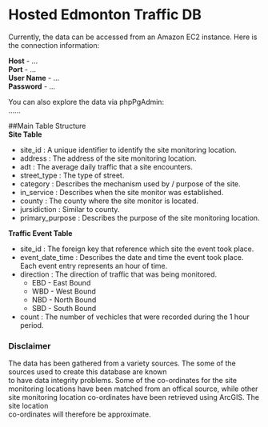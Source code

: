 # Hosted Edmonton Traffic DB
Currently, the data can be accessed from an Amazon EC2 instance. Here is the connection information:

**Host** - ...  
**Port** - ...   
**User Name** - ...   
**Password** - ... 

You can also explore the data via phpPgAdmin:  
......

##Main Table Structure  
**Site Table**  
* site_id : A unique identifier to identify the site monitoring location.  
* address : The address of the site monitoring location.  
* adt : The average daily traffic that a site encounters. 
* street_type : The type of street.  
* category : Describes the mechanism used by / purpose of the site.  
* in_service : Describes when the site monitor was established.  
* county : The county where the site monitor is located.  
* jursidiction : Similar to county.  
* primary_purpose : Describes the purpose of the site monitoring location.  

**Traffic Event Table**
* site_id : The foreign key that reference which site the event took place.  
* event_date_time : Describes the date and time the event took place. Each event entry represents an hour of time.
* direction : The direction of traffic that was being monitored.  
    * EBD - East Bound  
    * WBD - West Bound  
    * NBD - North Bound 
    * SBD - South Bound  
* count : The number of vechicles that were recorded during the 1 hour period.

### Disclaimer
The data has been gathered from a variety sources. The some of the sources used to create this database are known  
to have data integrity problems. Some of the co-ordinates for the site monitoring locations have been matched from an
offical source, while other site monitoring location co-ordinates have been retrieved using ArcGIS. The site location  
co-ordinates will therefore be approximate.
